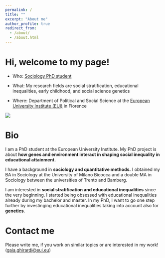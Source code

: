 ```yaml
---
permalink: /
title: ""
excerpt: "About me"
author_profile: true
redirect_from: 
  - /about/
  - /about.html
---
```



Hi, welcome to my page!
======


* Who:  [Sociology PhD student](https://www.eui.eu/people?id=gaia-ghirardi)

* What:  My research fields are social stratification, educational inequalities, early childhood, and social science genetics 

* Where: Department of Political and Social Science at the [European University Institute (EUI)](https://www.eui.eu/en/academic-units/political-and-social-sciences) in Florence 

![](http://gaiaghirardi.github.io/images/bybike1.jpeg)


Bio
======


 I am a PhD student at the European University Institute. My PhD project is about **how genes and environment interact in shaping social inequality in educational attainment.** 

 I have a background in **sociology and quantitative methods.** I obtained my BA in Sociology at the University of Milano Bicocca and a double MA in Sociology between the universities of Trento and Bamberg. 

I am interested in **social stratification and educational inequalities** since the very beginning. I started being obsessed with educational inequalities already during my bachelor and master. In my PhD, I want to go one step further by investinging educational inequalities taking into account also for **genetics**. 


Contact me
======

Please write me, if you work on similar topics or are interested in my work! (gaia.ghirardi@eui.eu)






